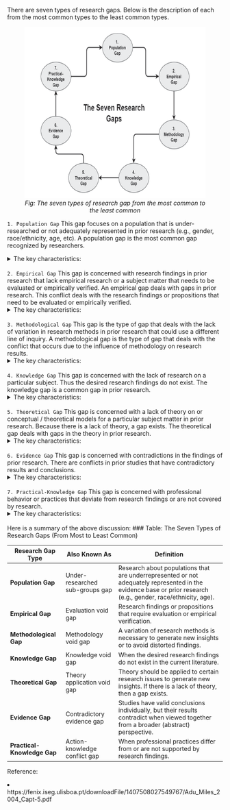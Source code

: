 There are seven types of research gaps. Below is the description of each from the most common types to the least common types. 

<figure align='center'>
    <div>
      <img src="image.png" height=400 width=500>
    </div>
    <figcaption><i>Fig: The seven types of research gap from the most common to the least common</i></figcaption>
</figure>

<code>1. Population Gap</code> 
This gap focuses on a population that is under-researched or not adequately represented in prior research (e.g., gender, race/ethnicity, age, etc). A population gap is the most common gap recognized by researchers.    

<details>
    <summary>The key characteristics: </summary>
    <li>It is a very common research gap
    <li>It addresses the population which is under-researched or not adequately represented in the prior research work or evidence base. 
</details>  

<br> 
<code>2. Empirical Gap</code> 
This gap is concerned with research findings in prior research that lack empirical research or a subject matter that needs to be evaluated or empirically verified. An empirical gap deals with gaps in prior research. This conflict deals with the research findings or propositions that need to be evaluated or empirically verified.                

<br>      

<details>
    <summary>The key characteristics: </summary>
    <li>An empirical gap is the second most common gap recognized by researchers.
    <li>This gap deals with the research findings or propositions that need to be evaluated or empirically verified.
    <li>The empirical gap often addresses conflicts that no study to date has directly attempted to evaluate a subject or topic using an empirical approach.
</details>  

<br> 
<code>3. Methodological Gap</code> 
This gap is the type of gap that deals with the lack of variation in research methods in prior research that could use a different line of inquiry. A methodological gap is the type of gap that deals with the conflict that occurs due to the influence of methodology on research results.
 
<br> 

<details>
    <summary>The key characteristics: </summary>
    <li>A methodological gap is the third most common gap recognized by researchers.
    <li>This gap addresses the conflicts with research methods in prior studies and offers a new line of research that is divergent from those research methods.
    <li>A variation in research methods is necessary to generate new insights or to avoid distorted findings.
    <li>For the researcher, it might be useful to vary research methods, especially if certain research topics have been mainly explored using a singular or common research methodology.
</details>  


<br> 
<code>4. Knowledge Gap</code> 
This gap is concerned with the lack of research on a particular subject. Thus the desired research findings do not exist. The knowledge gap is a common gap in prior research.
 
<br> 

<details>
    <summary>The key characteristics: </summary>
    <li>The knowledge gap is the fourth most common gap in prior research.
    <li>There are two situations where a knowledge gap (knowledge void) might occur:        

<b>1. Knowledge may not exist</b>: Knowledge may not exist in the actual field compared to theories and prior literature from related research domains.   
<b>2. Differing results</b> It might be the case that the results of a study differ from what was expected.
</details>  


<br> 
<code>5. Theoretical Gap</code> 
This gap is concerned with a lack of theory on or conceptual / theoretical models for a particular subject matter in prior research.  Because there is a lack of theory, a gap exists. The theoretical gap deals with gaps in the theory in prior research.
 
<br> 

<details>
    <summary>The key characteristics: </summary>
    <li> The theoretical gap is the fifth most common gap in prior research.
    <li> For example, if one phenomenon is being explained through various theoretical models, then, similar to a methodological conflict, there might be a theoretical conflict.
    <li> Researchers and scholars could examine the existing theories to find out any limitation or conflicts.
    <li> Theoretical gaps are a common occurrence when examining prior research on a phenomenon. We may find inconsistencies or weak theories.
</details>  


<br> 
<code>6. Evidence Gap</code> 
This gap is concerned with contradictions in the findings of prior research. There are conflicts in prior studies that have contradictory results and conclusions.
 
<br> 

<details>
    <summary>The key characteristics: </summary>
    <li> An evidence gap is somewhat common compared to its counterparts. However, it is recognized by researchers and does exist in prior research.
    <li> An evidence gap occurs when a provocative exception arises, when new research finding contradicts widely accepted conclusions.
    <li>  This occurs if results from studies allow for conclusions in their own right but these results are contradictory when examined from a more abstract point of view. 
    <li> The identification of contradictory evidence starts with analyzing each research stream. The results from these analyses need to be synthesized in order to reveal contradictory evidence.
</details>


<br> 
<code>7. Practical-Knowledge Gap</code> 
This gap is concerned with professional behavior or practices that deviate from
research findings or are not covered by research.
 
<br> 

<details>
    <summary>The key characteristics: </summary>
    <li> A practical-knowledge gap is not a common gap compared to its counterparts. However, it is recognized by researchers and does exist in prior research.
    <li> This kind of gap tends to be a discrepancy between practices and research findings that can motivate new research in this direction.
    <li>  A practical-knowledge (action-knowledge) conflict arises when the actual behavior of professionals is different from their advocated behavior. 
    <li> In this case, research could seek to determine the scope of the conflict and to uncover the reasons for its existence.
</details>


<br>
Here is a summary of the above discussion: 
### Table: The Seven Types of Research Gaps (From Most to Least Common)

| **Research Gap Type**        | **Also Known As**                         | **Definition**                                                                                                                                     |
|-----------------------------|-------------------------------------------|----------------------------------------------------------------------------------------------------------------------------------------------------|
| **Population Gap**          | Under-researched sub-groups gap           | Research about populations that are underrepresented or not adequately represented in the evidence base or prior research (e.g., gender, race/ethnicity, age).                                       |
| **Empirical Gap**           | Evaluation void gap                       | Research findings or propositions that require evaluation or empirical verification.                                                              |
| **Methodological Gap**      | Methodology void gap                      | A variation of research methods is necessary to generate new insights or to avoid distorted findings.                                            |
| **Knowledge Gap**           | Knowledge void gap                        | When the desired research findings do not exist in the current literature.                                                                 |
| **Theoretical Gap**         | Theory application void gap              | Theory should be applied to certain research issues to generate new insights. If there is a lack of theory, then a gap exists.                                                |
| **Evidence Gap**            | Contradictory evidence gap                | Studies have valid conclusions individually, but their results contradict when viewed together from a broader (abstract) perspective.             |
| **Practical-Knowledge Gap** | Action-knowledge conflict gap             | When professional practices differ from or are not supported by research findings.                                                                |


Reference: 
<li> https://fenix.iseg.ulisboa.pt/downloadFile/1407508027549767/Adu_Miles_2004_Capt-5.pdf
